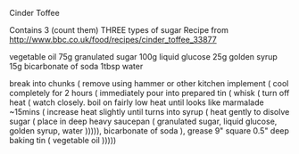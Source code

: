 Cinder Toffee

Contains 3 (count them) THREE types of sugar Recipe from http://www.bbc.co.uk/food/recipes/cinder_toffee_33877

vegetable oil
75g granulated sugar
100g liquid glucose
25g golden syrup
15g bicarbonate of soda
1tbsp water

break into chunks (
	remove using hammer or other kitchen implement (
		cool completely for 2 hours (
			immediately pour into prepared tin (
				whisk (
					turn off heat (
						watch closely. boil on fairly low heat until looks like marmalade ~15mins (
							increase heat slightly until turns into syrup (
								heat gently to disolve sugar (
									place in deep heavy saucepan (
										granulated sugar,
										liquid glucose,
										golden syrup,
										water ))))),
				 	bicarbonate of soda ),
				 	grease 9" square 0.5" deep baking tin (
				 		vegetable oil )))))